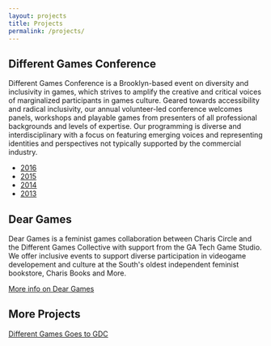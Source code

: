 ```yaml
---
layout: projects
title: Projects
permalink: /projects/
---
```


## Different Games Conference
Different Games Conference is a Brooklyn-based event on diversity and inclusivity in games, which strives to amplify the creative and critical voices of marginalized participants in games culture. Geared towards accessibility and radical inclusivity, our annual volunteer-led conference welcomes panels, workshops and playable games from presenters of all professional backgrounds and levels of expertise. Our programming is diverse and interdisciplinary with a focus on featuring emerging voices and representing identities and perspectives not typically supported by the commercial industry.

* [2016](http://2016.differentgames.org)
* [2015](http://2015.differentgames.org)
* [2014](http://2014.differentgames.org)
* [2013](http://www.polygon.com/2013/4/30/4281054/different-games-conference-diversity-inclusivity-online-harassment-empathy)

## Dear Games

Dear Games is a feminist games collaboration between Charis Circle and the Different Games Collective with support from the GA Tech Game Studio. We offer inclusive events to support diverse participation in videogame developement and culture at the South's oldest independent feminist bookstore, Charis Books and More.

[More info on Dear Games](http://deargames.tumblr.com/)

## More Projects
[Different Games Goes to GDC](/projects/different-games-goes-to-gdc/)
